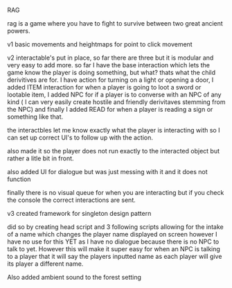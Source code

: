 RAG

rag is a game where you have to fight to survive between two great ancient powers.

v1 basic movements and heightmaps for point to click movement

v2 interactable's put in place, so far there are three but it is modular and very easy to add more. 
   so far I have the base interaction which lets the game know the player is doing something, but what? thats what the child derivitives are for.
   I have action for turning on a light or opening a door, I added ITEM interaction for when a player is going to loot a sword or lootable item, I added NPC for if a player is to converse with an NPC of any kind ( I can very easily create hostile and friendly derivitaves stemming from the NPC)  and finally I added READ for when a player is reading a sign or something like that.

   the interactbles let me know exactly what the player is interacting with so I can set up correct UI's to follow up with the action.

   also made it so the player does not run exactly to the interacted object but rather a litle bit in front.

   also added UI for dialogue but was just messing with it and it does not function

   finally there is no visual queue for when you are interacting but if you check the console the correct interactions are sent.
   
   v3 created framework for singleton design pattern
   
   did so by creating head script and 3 following scripts allowing for the intake of a name which changes the player name displayed on screen however I have no use for this YET as I have no dialogue because there is no NPC to talk to yet. However this will make it super easy for when an NPC is talking to a player that it will say the players inputted name as each player will give its player a different name. 
   
   Also added ambient sound to the forest setting
